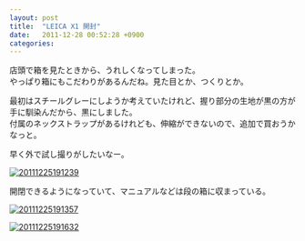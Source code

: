 ```yaml
---
layout: post
title:  "LEICA X1 開封"
date:   2011-12-28 00:52:28 +0900
categories: 
---
```

店頭で箱を見たときから、うれしくなってしまった。  
やっぱり箱にもこだわりがあるんだね。見た目とか、つくりとか。

最初はスチールグレーにしようか考えていたけれど、握り部分の生地が黒の方が手に馴染んだから、黒にしました。  
付属のネックストラップがあるけれども、伸縮ができないので、追加で買おうかなっと。

早く外で試し撮りがしたいなー。

<a href="http://f.hatena.ne.jp/qtakamitsu/20111225191239"><img src="http://img.f.hatena.ne.jp/images/fotolife/q/qtakamitsu/20111225/20111225191239.jpg" alt="20111225191239"></a>

開閉できるようになっていて、マニュアルなどは段の箱に収まっている。

<a href="http://f.hatena.ne.jp/qtakamitsu/20111225191357"><img src="http://img.f.hatena.ne.jp/images/fotolife/q/qtakamitsu/20111225/20111225191357.jpg" alt="20111225191357"></a>

<a href="http://f.hatena.ne.jp/qtakamitsu/20111225191632"><img src="http://img.f.hatena.ne.jp/images/fotolife/q/qtakamitsu/20111225/20111225191632.jpg" alt="20111225191632"></a>
